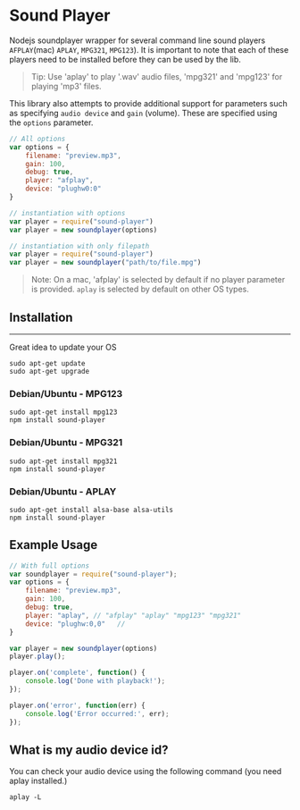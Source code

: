 Sound Player
===========

Nodejs soundplayer wrapper for several command line sound players `AFPLAY`(mac) `APLAY`, `MPG321`, `MPG123`). It is important to note that each of these players need to be installed before they can be used by the lib.
> Tip: Use 'aplay' to play '.wav' audio files, 'mpg321' and 'mpg123' for playing 'mp3' files.

This library also attempts to provide additional support for parameters such as specifying `audio device` and `gain` (volume). These are specified using the `options` parameter.


```javascript
// All options
var options = {
    filename: "preview.mp3",
    gain: 100,
    debug: true,
    player: "afplay",
    device: "plughw0:0"
}

// instantiation with options
var player = require("sound-player")
var player = new soundplayer(options)  

// instantiation with only filepath
var player = require("sound-player")
var player = new soundplayer("path/to/file.mpg")
```



> Note: On a mac, 'afplay' is selected by default if no player parameter is provided. `aplay` is selected by default on other OS types.


## Installation
-----------

Great idea to update your OS

```
sudo apt-get update
sudo apt-get upgrade
```

### Debian/Ubuntu - MPG123 ###
````
sudo apt-get install mpg123
npm install sound-player
````

### Debian/Ubuntu - MPG321 ###
````
sudo apt-get install mpg321
npm install sound-player
````

### Debian/Ubuntu - APLAY ###
````
sudo apt-get install alsa-base alsa-utils
npm install sound-player
````

Example Usage
------------

````javascript
// With full options
var soundplayer = require("sound-player");
var options = {
    filename: "preview.mp3",
    gain: 100,
    debug: true,
    player: "aplay", // "afplay" "aplay" "mpg123" "mpg321"
    device: "plughw:0,0"   //
}

var player = new soundplayer(options)
player.play();

player.on('complete', function() {
    console.log('Done with playback!');
});

player.on('error', function(err) {
    console.log('Error occurred:', err);
});

````

What is my audio device id?
------------
You can check your audio device using the following command (you need aplay installed.)
```
aplay -L
```
